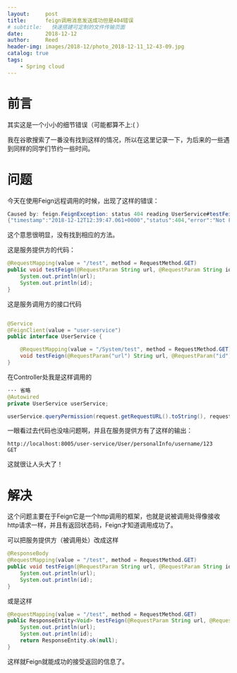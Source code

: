 ```yaml
---
layout:     post
title:      feign调用消息发送成功但是404错误
# subtitle:   快速搭建可定制的文件传输页面
date:       2018-12-12
author:     Reed
header-img: images/2018-12/photo_2018-12-11_12-43-09.jpg
catalog: true
tags:
    - Spring cloud
---
```


# 前言
其实这是一个小小的细节错误（可能都算不上:( ）

我在谷歌搜索了一番没有找到这样的情况，所以在这里记录一下，为后来的一些遇到同样的同学们节约一些时间。
# 问题 
今天在使用Feign远程调用的时候，出现了这样的错误：
``` java
Caused by: feign.FeignException: status 404 reading UserService#testFeign(String,String); content:
{"timestamp":"2018-12-12T12:39:47.061+0000","status":404,"error":"Not Found","message":"No message available","path":"/System/test"}
```
这个意思很明显，没有找到相应的方法。

这是服务提供方的代码：
``` java
@RequestMapping(value = "/test", method = RequestMethod.GET)
public void testFeign(@RequestParam String url, @RequestParam String id) {
    System.out.println(url);
    System.out.println(id);
}

```
这是服务调用方的接口代码
``` java

@Service
@FeignClient(value = "user-service")
public interface UserService {

    @RequestMapping(value = "/System/test", method = RequestMethod.GET)
    void testFeign(@RequestParam("url") String url, @RequestParam("id") String id);
}

```
在Controller处我是这样调用的
``` java
··· 省略
@Autowired
private UserService userService;

userService.queryPermission(request.getRequestURL().toString(), request.getMethod());
```
一眼看过去代码也没啥问题啊，并且在服务提供方有了这样的输出：
```
http://localhost:8005/user-service/User/personalInfo/username/123
GET
```
这就很让人头大了！

# 解决
这个问题主要在于Feign它是一个http调用的框架，也就是说被调用处得像接收http请求一样，并且有返回状态码，Feign才知道调用成功了。

可以把服务提供方（被调用处）改成这样
``` java
@ResponseBody
@RequestMapping(value = "/test", method = RequestMethod.GET)
public void testFeign(@RequestParam String url, @RequestParam String id) {
    System.out.println(url);
    System.out.println(id);
}
```
或是这样
``` java
@RequestMapping(value = "/test", method = RequestMethod.GET)
public ResponseEntity<Void> testFeign(@RequestParam String url, @RequestParam String id) {
    System.out.println(url);
    System.out.println(id);
    return ResponseEntity.ok(null);
}
```
这样就Feign就能成功的接受返回的信息了。